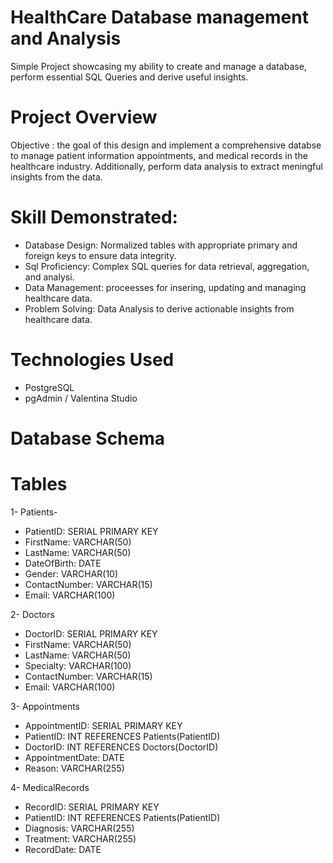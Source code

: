 # HealthCare Database management and Analysis
Simple Project showcasing  my ability to create and manage a database, perform essential SQL Queries and derive useful insights.

# Project Overview 

Objective : the goal of this  design and implement a comprehensive databse to manage patient information appointments, and medical records in the healthcare industry.
Additionally, perform data analysis to extract meningful insights from the data.

# Skill Demonstrated:

* Database Design: Normalized tables with appropriate primary and foreign keys to ensure data integrity.
* Sql Proficiency: Complex SQL queries for data retrieval, aggregation, and analysi.
* Data Management: proceesses for insering, updating and managing healthcare data.
* Problem Solving: Data Analysis to derive actionable insights from healthcare data.

# Technologies Used
* PostgreSQL
* pgAdmin / Valentina Studio

# Database Schema

# Tables
1- Patients-
* PatientID: SERIAL PRIMARY KEY
* FirstName: VARCHAR(50)
* LastName: VARCHAR(50)
* DateOfBirth: DATE
* Gender: VARCHAR(10)
* ContactNumber: VARCHAR(15)
* Email: VARCHAR(100)
  
2- Doctors
* DoctorID: SERIAL PRIMARY KEY
* FirstName: VARCHAR(50)
* LastName: VARCHAR(50)
* Specialty: VARCHAR(100)
* ContactNumber: VARCHAR(15)
* Email: VARCHAR(100)
  
3- Appointments
* AppointmentID: SERIAL PRIMARY KEY
* PatientID: INT REFERENCES Patients(PatientID)
* DoctorID: INT REFERENCES Doctors(DoctorID)
* AppointmentDate: DATE
* Reason: VARCHAR(255)

4- MedicalRecords
* RecordID: SERIAL PRIMARY KEY
* PatientID: INT REFERENCES Patients(PatientID)
* Diagnosis: VARCHAR(255)
* Treatment: VARCHAR(255)
* RecordDate: DATE
